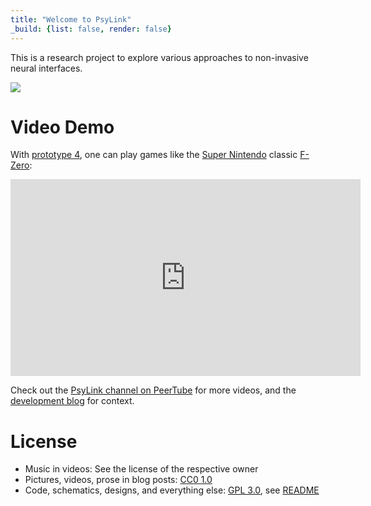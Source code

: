 ```yaml
---
title: "Welcome to PsyLink"
_build: {list: false, render: false}
---
```


This is a research project to explore various approaches to non-invasive neural interfaces.

[<img src="https://hut.pm/data/psy/-hardware.jpg" class="banner" />](/p4)

# Video Demo

With [prototype 4](/p4), one can play games like the [Super Nintendo](https://en.wikipedia.org/wiki/Super_Nintendo_Entertainment_System) classic [F-Zero](https://en.wikipedia.org/wiki/F-Zero):

<iframe width="560" height="315" sandbox="allow-same-origin allow-scripts allow-popups" title="PsyLink 4 Demo" src="https://peertube.linuxrocks.online/videos/embed/0fe35dae-f1fc-4ace-b6e1-5f54e255bbef" frameborder="0" allowfullscreen></iframe>

Check out the [PsyLink channel on PeerTube](https://peertube.linuxrocks.online/video-channels/psylink/videos) for more videos, and the [development blog](/devlog) for context.

# License

- Music in videos: See the license of the respective owner
- Pictures, videos, prose in blog posts: [CC0 1.0](https://creativecommons.org/publicdomain/zero/1.0/deed.en)
- Code, schematics, designs, and everything else: [GPL 3.0](https://www.gnu.org/licenses/gpl-3.0.en.html), see [README](https://codeberg.org/hut/psylink#license)
